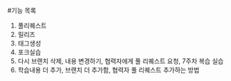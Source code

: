 #기능 목록
1. 풀리퀘스트
2. 릴리즈
3. 태그생성
4. 포크실습
5. 다시 브랜치 삭제, 내용 변경하기, 협력자에게 풀 리퀘스트 요청, 7주차 복습 실습
6. 학습내용 더 추가, 브랜치 더 추가함, 협력자 풀 리퀘스트 추가하는 방법

